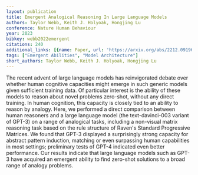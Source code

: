 ```yaml
---
layout: publication
title: Emergent Analogical Reasoning In Large Language Models
authors: Taylor Webb, Keith J. Holyoak, Hongjing Lu
conference: Nature Human Behaviour
year: 2023
bibkey: webb2022emergent
citations: 240
additional_links: [{name: Paper, url: 'https://arxiv.org/abs/2212.09196'}]
tags: ["Emergent Abilities", "Model Architecture"]
short_authors: Taylor Webb, Keith J. Holyoak, Hongjing Lu
---
```

The recent advent of large language models has reinvigorated debate over
whether human cognitive capacities might emerge in such generic models given
sufficient training data. Of particular interest is the ability of these models
to reason about novel problems zero-shot, without any direct training. In human
cognition, this capacity is closely tied to an ability to reason by analogy.
Here, we performed a direct comparison between human reasoners and a large
language model (the text-davinci-003 variant of GPT-3) on a range of analogical
tasks, including a non-visual matrix reasoning task based on the rule structure
of Raven's Standard Progressive Matrices. We found that GPT-3 displayed a
surprisingly strong capacity for abstract pattern induction, matching or even
surpassing human capabilities in most settings; preliminary tests of GPT-4
indicated even better performance. Our results indicate that large language
models such as GPT-3 have acquired an emergent ability to find zero-shot
solutions to a broad range of analogy problems.